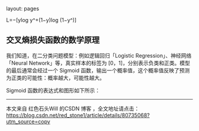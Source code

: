layout: pages

L=−[ylog y^+(1−y)log (1−y^)]


## 交叉熵损失函数的数学原理
我们知道，在二分类问题模型：例如逻辑回归「Logistic Regression」、神经网络「Neural Network」等，真实样本的标签为 [0，1]，分别表示负类和正类。模型的最后通常会经过一个 Sigmoid 函数，输出一个概率值，这个概率值反映了预测为正类的可能性：概率越大，可能性越大。

Sigmoid 函数的表达式和图形如下所示：

---------------------

本文来自 红色石头Will 的CSDN 博客 ，全文地址请点击：https://blog.csdn.net/red_stone1/article/details/80735068?utm_source=copy 
